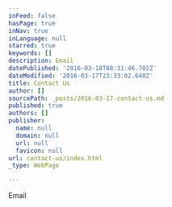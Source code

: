 ```yaml
---
inFeed: false
hasPage: true
inNav: true
inLanguage: null
starred: true
keywords: []
description: Email
datePublished: '2016-03-18T08:31:46.702Z'
dateModified: '2016-03-17T23:33:02.648Z'
title: Contact Us
author: []
sourcePath: _posts/2016-03-17-contact-us.md
published: true
authors: []
publisher:
  name: null
  domain: null
  url: null
  favicon: null
url: contact-us/index.html
_type: WebPage

---
```

Email